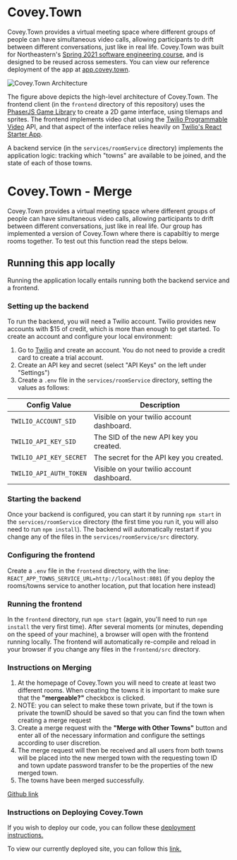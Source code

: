 # Covey.Town

Covey.Town provides a virtual meeting space where different groups of people can have simultaneous video calls, allowing participants to drift between different conversations, just like in real life.
Covey.Town was built for Northeastern's [Spring 2021 software engineering course](https://neu-se.github.io/CS4530-CS5500-Spring-2021/), and is designed to be reused across semesters.
You can view our reference deployment of the app at [app.covey.town](https://app.covey.town/).

![Covey.Town Architecture](docs/covey-town-architecture.png)

The figure above depicts the high-level architecture of Covey.Town.
The frontend client (in the `frontend` directory of this repository) uses the [PhaserJS Game Library](https://phaser.io) to create a 2D game interface, using tilemaps and sprites.
The frontend implements video chat using the [Twilio Programmable Video](https://www.twilio.com/docs/video) API, and that aspect of the interface relies heavily on [Twilio's React Starter App](https://github.com/twilio/twilio-video-app-react).

A backend service (in the `services/roomService` directory) implements the application logic: tracking which "towns" are available to be joined, and the state of each of those towns.

# Covey.Town - Merge

Covey.Town provides a virtual meeting space where different groups of people can have simultaneous video calls, 
allowing participants to drift between different conversations, just like in real life. Our group has implemented a version of 
Covey.Town where there is capabiltiy to merge rooms together. To test out this function read the steps below. 

## Running this app locally

Running the application locally entails running both the backend service and a frontend.

### Setting up the backend

To run the backend, you will need a Twilio account. Twilio provides new accounts with $15 of credit, which is more than enough to get started.
To create an account and configure your local environment:

1. Go to [Twilio](https://www.twilio.com/) and create an account. You do not need to provide a credit card to create a trial account.
2. Create an API key and secret (select "API Keys" on the left under "Settings")
3. Create a `.env` file in the `services/roomService` directory, setting the values as follows:

| Config Value            | Description                               |
| ----------------------- | ----------------------------------------- |
| `TWILIO_ACCOUNT_SID`    | Visible on your twilio account dashboard. |
| `TWILIO_API_KEY_SID`    | The SID of the new API key you created.   |
| `TWILIO_API_KEY_SECRET` | The secret for the API key you created.   |
| `TWILIO_API_AUTH_TOKEN` | Visible on your twilio account dashboard. |

### Starting the backend

Once your backend is configured, you can start it by running `npm start` in the `services/roomService` directory (the first time you run it, you will also need to run `npm install`).
The backend will automatically restart if you change any of the files in the `services/roomService/src` directory.

### Configuring the frontend

Create a `.env` file in the `frontend` directory, with the line: `REACT_APP_TOWNS_SERVICE_URL=http://localhost:8081` (if you deploy the rooms/towns service to another location, put that location here instead)

### Running the frontend

In the `frontend` directory, run `npm start` (again, you'll need to run `npm install` the very first time). After several moments (or minutes, depending on the speed of your machine), a browser will open with the frontend running locally.
The frontend will automatically re-compile and reload in your browser if you change any files in the `frontend/src` directory.

### Instructions on Merging
1. At the homepage of Covey.Town you will need to create at least two different rooms. When creating the towns it is important to make sure that the __"mergeable?"__ checkbox is clicked. 
2. NOTE: you can select to make these town private, but if the town is private the townID should be saved so that you can find the town when creating a merge request 
3. Create a merge request with the __"Merge with Other Towns"__ button and enter all of the necessary information and configure the settings according to user discretion. 
4. The merge request will then be received and all users from both towns will be placed into the new merged town with the requesting town ID and town update password transfer to be the properties of the new merged town.
5. The towns have been merged successfully. 

[Github link](https://github.com/emmabrowncarley/covey.town.git)

### Instructions on Deploying Covey.Town
If you wish to deploy our code, you can follow these [deployment instructions.](https://neu-se.github.io/CS4530-CS5500-Spring-2021/Activities/continuous-development)

To view our currently deployed site, you can follow this [link.](https://suspicious-yalow-c7b051.netlify.app/)
